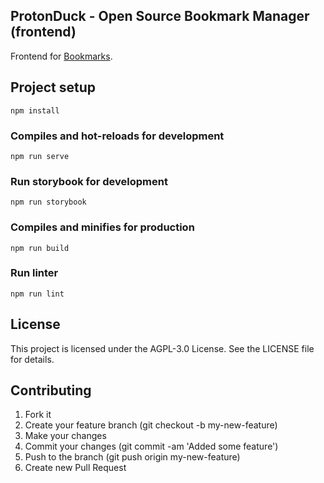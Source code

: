 ## ProtonDuck - Open Source Bookmark Manager (frontend)

Frontend for [Bookmarks](https://github.com/protonduck/backend).

## Project setup

```
npm install
```

### Compiles and hot-reloads for development

```
npm run serve
```

### Run storybook for development

```
npm run storybook
```

### Compiles and minifies for production

```
npm run build
```

### Run linter

```
npm run lint
```

## License

This project is licensed under the AGPL-3.0 License. See the LICENSE file for details.

## Contributing

1. Fork it
2. Create your feature branch (git checkout -b my-new-feature)
3. Make your changes
4. Commit your changes (git commit -am 'Added some feature')
5. Push to the branch (git push origin my-new-feature)
6. Create new Pull Request
